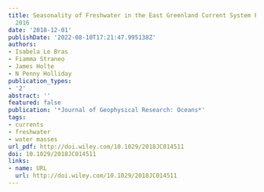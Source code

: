 ```yaml
---
title: Seasonality of Freshwater in the East Greenland Current System From 2014 to
  2016
date: '2018-12-01'
publishDate: '2022-08-10T17:21:47.995138Z'
authors:
- Isabela Le Bras
- Fiamma Straneo
- James Holte
- N Penny Holliday
publication_types:
- '2'
abstract: ''
featured: false
publication: '*Journal of Geophysical Research: Oceans*'
tags:
- currents
- freshwater
- water masses
url_pdf: http://doi.wiley.com/10.1029/2018JC014511
doi: 10.1029/2018JC014511
links:
- name: URL
  url: http://doi.wiley.com/10.1029/2018JC014511
---
```


